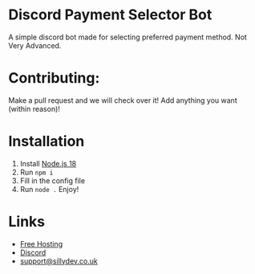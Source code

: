 # Discord Payment Selector Bot
A simple discord bot made for selecting preferred payment method. Not Very Advanced.
# Contributing:
Make a pull request and we will check over it! Add anything you want (within reason)!

# Installation
1. Install [Node.js 18](https://nodejs.org/)
2. Run ```npm i ```
3. Fill in the config file
4. Run ```node .```
Enjoy!

# Links
- [Free Hosting](https://client.sillydev.co.uk)
- [Discord](https://discord.gg/WeQ3TpdfZM)
- support@sillydev.co.uk
